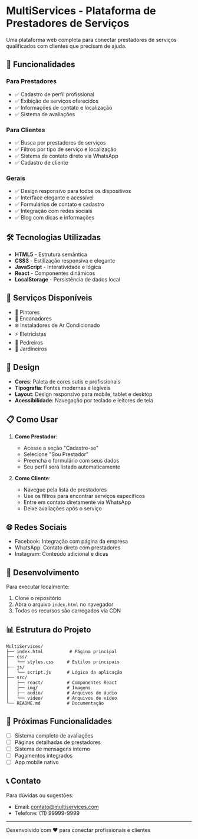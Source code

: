 # MultiServices - Plataforma de Prestadores de Serviços

Uma plataforma web completa para conectar prestadores de serviços qualificados com clientes que precisam de ajuda.

## 🚀 Funcionalidades

### Para Prestadores
- ✅ Cadastro de perfil profissional
- ✅ Exibição de serviços oferecidos
- ✅ Informações de contato e localização
- ✅ Sistema de avaliações

### Para Clientes
- ✅ Busca por prestadores de serviços
- ✅ Filtros por tipo de serviço e localização
- ✅ Sistema de contato direto via WhatsApp
- ✅ Cadastro de cliente

### Gerais
- ✅ Design responsivo para todos os dispositivos
- ✅ Interface elegante e acessível
- ✅ Formulários de contato e cadastro
- ✅ Integração com redes sociais
- ✅ Blog com dicas e informações

## 🛠️ Tecnologias Utilizadas

- **HTML5** - Estrutura semântica
- **CSS3** - Estilização responsiva e elegante
- **JavaScript** - Interatividade e lógica
- **React** - Componentes dinâmicos
- **LocalStorage** - Persistência de dados local

## 📱 Serviços Disponíveis

- 🎨 Pintores
- 🔧 Encanadores
- ❄️ Instaladores de Ar Condicionado
- ⚡ Eletricistas
- 🧱 Pedreiros
- 🌿 Jardineiros

## 🎨 Design

- **Cores**: Paleta de cores sutis e profissionais
- **Tipografia**: Fontes modernas e legíveis
- **Layout**: Design responsivo para mobile, tablet e desktop
- **Acessibilidade**: Navegação por teclado e leitores de tela

## 📋 Como Usar

1. **Como Prestador**:
   - Acesse a seção "Cadastre-se"
   - Selecione "Sou Prestador"
   - Preencha o formulário com seus dados
   - Seu perfil será listado automaticamente

2. **Como Cliente**:
   - Navegue pela lista de prestadores
   - Use os filtros para encontrar serviços específicos
   - Entre em contato diretamente via WhatsApp
   - Deixe avaliações após o serviço

## 🌐 Redes Sociais

- Facebook: Integração com página da empresa
- WhatsApp: Contato direto com prestadores
- Instagram: Conteúdo adicional e dicas

## 🔧 Desenvolvimento

Para executar localmente:
1. Clone o repositório
2. Abra o arquivo `index.html` no navegador
3. Todos os recursos são carregados via CDN

## 📊 Estrutura do Projeto

```
MultiServices/
├── index.html          # Página principal
├── css/
│   └── styles.css     # Estilos principais
├── js/
│   └── script.js      # Lógica da aplicação
├── src/
│   ├── react/         # Componentes React
│   ├── img/           # Imagens
│   ├── audio/         # Arquivos de áudio
│   └── video/         # Arquivos de vídeo
└── README.md          # Documentação
```

## 🚀 Próximas Funcionalidades

- [ ] Sistema completo de avaliações
- [ ] Páginas detalhadas de prestadores
- [ ] Sistema de mensagens interno
- [ ] Pagamentos integrados
- [ ] App mobile nativo

## 📞 Contato

Para dúvidas ou sugestões:
- Email: contato@multiservices.com
- Telefone: (11) 99999-9999

---

Desenvolvido com ❤️ para conectar profissionais e clientes
